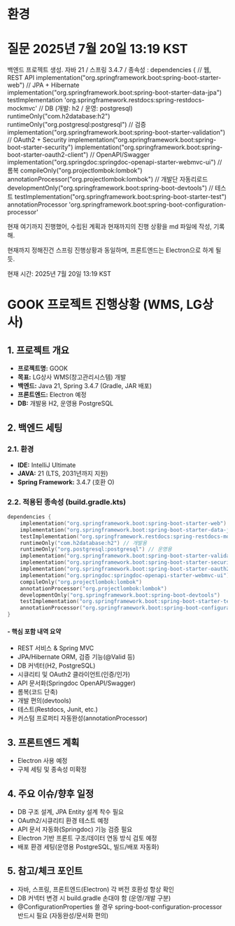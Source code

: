 # 환경 


# 질문 2025년 7월 20일 13:19 KST

백엔드 프로젝트 생성.
자바 21 / 스프링 3.4.7 /
종속성 :
dependencies {
// 웹, REST API
implementation("org.springframework.boot:spring-boot-starter-web")
// JPA + Hibernate
implementation("org.springframework.boot:spring-boot-starter-data-jpa")
testImplementation 'org.springframework.restdocs:spring-restdocs-mockmvc'
// DB (개발: h2 / 운영: postgresql)
runtimeOnly("com.h2database:h2")
runtimeOnly("org.postgresql:postgresql")
// 검증
implementation("org.springframework.boot:spring-boot-starter-validation")
// OAuth2 + Security
implementation("org.springframework.boot:spring-boot-starter-security")
implementation("org.springframework.boot:spring-boot-starter-oauth2-client")
// OpenAPI/Swagger
implementation("org.springdoc:springdoc-openapi-starter-webmvc-ui")
// 롬복
compileOnly("org.projectlombok:lombok")
annotationProcessor("org.projectlombok:lombok")
// 개발단 자동리로드
developmentOnly("org.springframework.boot:spring-boot-devtools")
// 테스트
testImplementation("org.springframework.boot:spring-boot-starter-test")
annotationProcessor 'org.springframework.boot:spring-boot-configuration-processor'

현재 여기까지 진행했어,
수립된 계획과 현재까지의 진행 상황을 md 파일에 작성, 기록해.

현재까지 정해진건  스프링 진행상황과 동일하며, 프론트엔드는 Electron으로 하게 될듯.

현재 시간: 2025년 7월 20일 13:19 KST

# GOOK 프로젝트 진행상황 (WMS, LG상사)

## 1. 프로젝트 개요

- **프로젝트명:** GOOK
- **목표:** LG상사 WMS(창고관리시스템) 개발
- **백엔드:** Java 21, Spring 3.4.7 (Gradle, JAR 배포)
- **프론트엔드:** Electron 예정
- **DB:** 개발용 H2, 운영용 PostgreSQL


## 2. 백엔드 세팅

### 2.1. 환경

- **IDE:** IntelliJ Ultimate
- **JAVA:** 21 (LTS, 2031년까지 지원)
- **Spring Framework:** 3.4.7 (호환 O)


### 2.2. 적용된 종속성 (build.gradle.kts)

```kotlin
dependencies {
    implementation("org.springframework.boot:spring-boot-starter-web") // 웹, REST API
    implementation("org.springframework.boot:spring-boot-starter-data-jpa") // JPA + Hibernate
    testImplementation("org.springframework.restdocs:spring-restdocs-mockmvc")
    runtimeOnly("com.h2database:h2") // 개발용
    runtimeOnly("org.postgresql:postgresql") // 운영용
    implementation("org.springframework.boot:spring-boot-starter-validation")
    implementation("org.springframework.boot:spring-boot-starter-security")
    implementation("org.springframework.boot:spring-boot-starter-oauth2-client")
    implementation("org.springdoc:springdoc-openapi-starter-webmvc-ui")
    compileOnly("org.projectlombok:lombok")
    annotationProcessor("org.projectlombok:lombok")
    developmentOnly("org.springframework.boot:spring-boot-devtools")
    testImplementation("org.springframework.boot:spring-boot-starter-test")
    annotationProcessor("org.springframework.boot:spring-boot-configuration-processor")
}
```


#### - 핵심 포함 내역 요약

- REST 서비스 & Spring MVC
- JPA/Hibernate ORM, 검증 기능(@Valid 등)
- DB 커넥터(H2, PostgreSQL)
- 시큐리티 및 OAuth2 클라이언트(인증/인가)
- API 문서화(Springdoc OpenAPI/Swagger)
- 롬복(코드 단축)
- 개발 편의(devtools)
- 테스트(Restdocs, Junit, etc.)
- 커스텀 프로퍼티 자동완성(annotationProcessor)


## 3. 프론트엔드 계획

- Electron 사용 예정
- 구체 세팅 및 종속성 미확정


## 4. 주요 이슈/향후 일정

- DB 구조 설계, JPA Entity 설계 착수 필요
- OAuth2/시큐리티 환경 테스트 예정
- API 문서 자동화(Springdoc) 기능 검증 필요
- Electron 기반 프론트 구조/데이터 연동 방식 검토 예정
- 배포 환경 세팅(운영용 PostgreSQL, 빌드/배포 자동화)


## 5. 참고/체크 포인트

- 자바, 스프링, 프론트엔드(Electron) 각 버전 호환성 항상 확인
- DB 커넥터 변경 시 build.gradle 손대야 함 (운영/개발 구분)
- @ConfigurationProperties 쓸 경우 spring-boot-configuration-processor 반드시 필요 (자동완성/문서화 편의)
